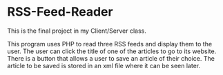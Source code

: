 # RSS-Feed-Reader
This is the final project in my Client/Server class.

This program uses PHP to read three RSS feeds and display them to the user.  The user can
click the title of one of the articles to go to its website.  There is a button that allows 
a user to save an article of their choice.  The article to be saved is stored in an xml file 
where it can be seen later.
